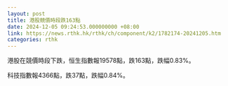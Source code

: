 ```yaml
---
layout: post
title: 港股競價時段跌163點
date: 2024-12-05 09:24:53.000000000 +08:00
link: https://news.rthk.hk/rthk/ch/component/k2/1782174-20241205.htm
categories: rthk
---
```


港股在競價時段下跌，恒生指數報19578點，跌163點，跌幅0.83%。

科技指數報4366點，跌37點，跌幅0.84%。
